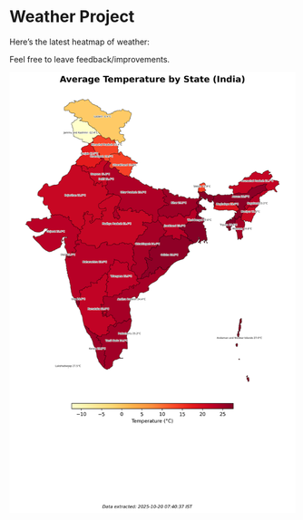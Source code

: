 # Weather Project

Here’s the latest heatmap of weather:

Feel free to leave feedback/improvements.

![India Heatmap](docs/assets/india_heatmap.png?v=F59A1F)
